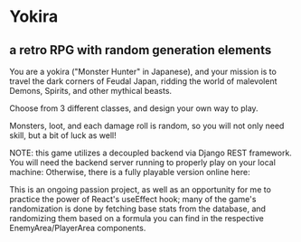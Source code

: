 # Yokira

## a retro RPG with random generation elements

You are a yokira ("Monster Hunter" in Japanese), and your mission is to travel the dark corners of Feudal Japan, ridding the world of malevolent Demons, Spirits, and other mythical beasts.

Choose from 3 different classes, and design your own way to play.

Monsters, loot, and each damage roll is random, so you will not only need skill, but a bit of luck as well!

NOTE: this game utilizes a decoupled backend via Django REST framework. You will need the backend server running to properly play on your local machine: 
Otherwise, there is a fully playable version online here:

This is an ongoing passion project, as well as an opportunity for me to practice the power of React's useEffect hook; many of the game's randomization is done by fetching base stats from the database, and randomizing them based on a formula you can find in the respective EnemyArea/PlayerArea components.